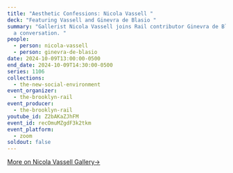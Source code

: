 ```yaml
---
title: "Aesthetic Confessions: Nicola Vassell "
deck: "Featuring Vassell and Ginevra de Blasio "
summary: "Gallerist Nicola Vassell joins Rail contributor Ginevra de Blasio for
  a conversation. "
people:
  - person: nicola-vassell
  - person: ginevra-de-blasio
date: 2024-10-09T13:00:00-0500
end_date: 2024-10-09T14:30:00-0500
series: 1106
collections:
  - the-new-social-environment
event_organizer:
  - the-brooklyn-rail
event_producer:
  - the-brooklyn-rail
youtube_id: Z2bAKaZJhFM
event_id: recOmuMZgdF3k2tkm
event_platform:
  - zoom
soldout: false
---
```

[M﻿ore on Nicola Vassell Gallery→](https://www.nicolavassell.com/)[](https://www.nicolavassell.com/)